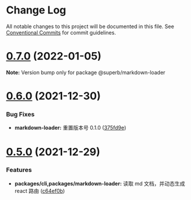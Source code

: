 # Change Log

All notable changes to this project will be documented in this file.
See [Conventional Commits](https://conventionalcommits.org) for commit guidelines.

# [0.7.0](https://github.com/yangruichao/superb/compare/v0.6.1...v0.7.0) (2022-01-05)

**Note:** Version bump only for package @superb/markdown-loader

# [0.6.0](https://github.com/yangruichao/superb/compare/v0.5.0...v0.6.0) (2021-12-30)

### Bug Fixes

- **markdown-loader:** 重置版本号 0.1.0 ([375fd9e](https://github.com/yangruichao/superb/commit/375fd9ec08fd5033c8b151e254af256611020057))

# [0.5.0](https://github.com/yangruichao/superb/compare/v0.4.0...v0.5.0) (2021-12-29)

### Features

- **packages/cli,packages/markdown-loader:** 读取 md 文档，并动态生成 react 路由 ([c64ef0b](https://github.com/yangruichao/superb/commit/c64ef0bb27725fea4e66094ab476d9f265fa7115))
